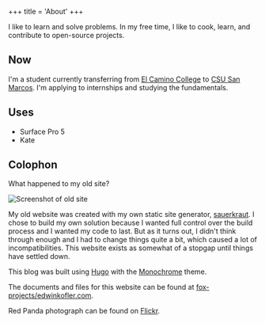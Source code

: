+++
title = 'About'
+++

I like to learn and solve problems. In my free time, I like to cook, learn, and contribute to open-source projects.

## Now

I'm a student currently transferring from [El Camino College](https://www.elcamino.edu) to [CSU San Marcos](https://www.csusm.edu). I'm applying to internships and studying the fundamentals.

## Uses

- Surface Pro 5
- Kate

## Colophon

What happened to my old site?

![Screenshot of old site](/images/old-site.png)

My old website was created with my own static site generator, [sauerkraut](https://github.com/fox-incubating/sauerkraut). I chose to build my own solution because I wanted full control over the build process and I wanted my code to last. But as it turns out, I didn't think through enough and I had to change things quite a bit, which caused a lot of incompatibilities. This website exists as somewhat of a stopgap until things have settled down.

This blog was built using [Hugo](https://gohugo.io) with the [Monochrome](https://kaiiiz.github.io/hugo-theme-monochrome) theme.

The documents and files for this website can be found at [fox-projects/edwinkofler.com](https://github.com/fox-projects/edwinkofler.com).

Red Panda photograph can be found on [Flickr](https://www.flickr.com/photos/digitalart/4084550022).
